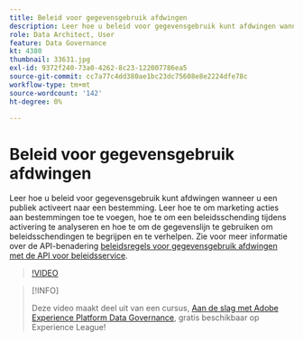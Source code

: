 ```yaml
---
title: Beleid voor gegevensgebruik afdwingen
description: Leer hoe u beleid voor gegevensgebruik kunt afdwingen wanneer u een publiek activeert naar een bestemming. Leer hoe te om marketing acties aan bestemmingen toe te voegen, hoe te om een beleidsschending tijdens activering te analyseren en hoe te om de gegevenslijn te gebruiken om beleidsschendingen te begrijpen en te verhelpen.
role: Data Architect, User
feature: Data Governance
kt: 4380
thumbnail: 33631.jpg
exl-id: 9372f240-73a0-4262-8c23-122007786ea5
source-git-commit: cc7a77c4dd380ae1bc23dc75608e8e2224dfe78c
workflow-type: tm+mt
source-wordcount: '142'
ht-degree: 0%

---
```


# Beleid voor gegevensgebruik afdwingen

Leer hoe u beleid voor gegevensgebruik kunt afdwingen wanneer u een publiek activeert naar een bestemming. Leer hoe te om marketing acties aan bestemmingen toe te voegen, hoe te om een beleidsschending tijdens activering te analyseren en hoe te om de gegevenslijn te gebruiken om beleidsschendingen te begrijpen en te verhelpen. Zie voor meer informatie over de API-benadering [beleidsregels voor gegevensgebruik afdwingen met de API voor beleidsservice](https://experienceleague.adobe.com/docs/experience-platform/data-governance/enforcement/api-enforcement.html).

>[!VIDEO](https://video.tv.adobe.com/v/33631?quality=12&learn=on)

>[!INFO]
>
> Deze video maakt deel uit van een cursus, [Aan de slag met Adobe Experience Platform Data Governance](https://experienceleague.adobe.com/?recommended=ExperiencePlatform-D-1-2021.1.dgov.gs), gratis beschikbaar op Experience League!